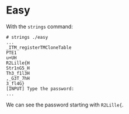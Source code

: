 # Easy

With the `strings` command:

```
# strings ./easy
...
_ITM_registerTMCloneTable
PTE1
u+UH
R2Lille{H
Str1nG5_H
Th3_f1l3H
,_G3T_7hH
3_fl4G}
[INPUT] Type the password:
...
```

We can see the password starting with `R2Lille{`.
